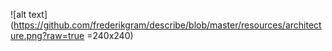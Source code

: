 ![alt text](https://github.com/frederikgram/describe/blob/master/resources/architecture.png?raw=true =240x240)
